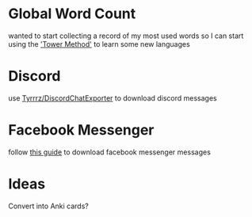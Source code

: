 # Global Word Count
wanted to start collecting a record of my most used words so I can start using the ['Tower Method'](https://www.youtube.com/watch?v=CGk74EYrN6Y) to learn some new languages

# Discord
use [Tyrrrz/DiscordChatExporter](https://github.com/Tyrrrz/DiscordChatExporter) to download discord messages

# Facebook Messenger
follow [this guide](https://www.maketecheasier.com/download-facebook-chat-history/) to download facebook messenger messages

# Ideas
Convert into Anki cards?
